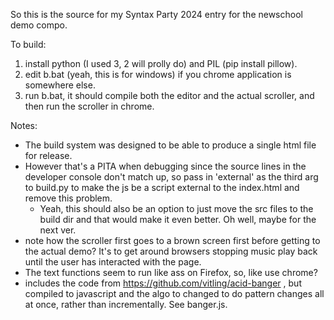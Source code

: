 So this is the source for my Syntax Party 2024 entry for the newschool demo compo.

To build:
1) install python (I used 3, 2 will prolly do) and PIL (pip install pillow).
2) edit b.bat (yeah, this is for windows) if you chrome application is somewhere else.
3) run b.bat, it should compile both the editor and the actual scroller, and then run the scroller in chrome.

Notes: 
- The build system was designed to be able to produce a single html file for release. 
- However that's a PITA when debugging since the source lines in the developer console don't match up, so pass in 'external' as the third arg to build.py to make the js be a script external to the index.html and remove this problem.
    - Yeah, this should also be an option to just move the src files to the build dir and that would make it even better. Oh well, maybe for the next ver.
- note how the scroller first goes to a brown screen first before getting to the actual demo? It's to get around browsers stopping music play back until the user has interacted with the page.
- The text functions seem to run like ass on Firefox, so, like use chrome?
- includes the code from https://github.com/vitling/acid-banger , but compiled to javascript and the algo to changed to do pattern changes all at once, rather than incrementally. See banger.js.